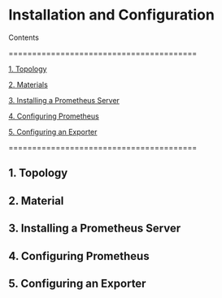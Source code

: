 # Installation and Configuration

Contents

========================================

[1. Topology](#1)

[2. Materials](#2)

[3. Installing a Prometheus Server](#3)

[4. Configuring Prometheus](#4)

[5. Configuring an Exporter](#5)

========================================

## 1. Topology <a name="1"></a>



## 2. Material <a name="2"></a>



## 3. Installing a Prometheus Server <a name="3"></a>



## 4. Configuring Prometheus <a name="4"></a>



## 5. Configuring an Exporter <a name="5"></a>


